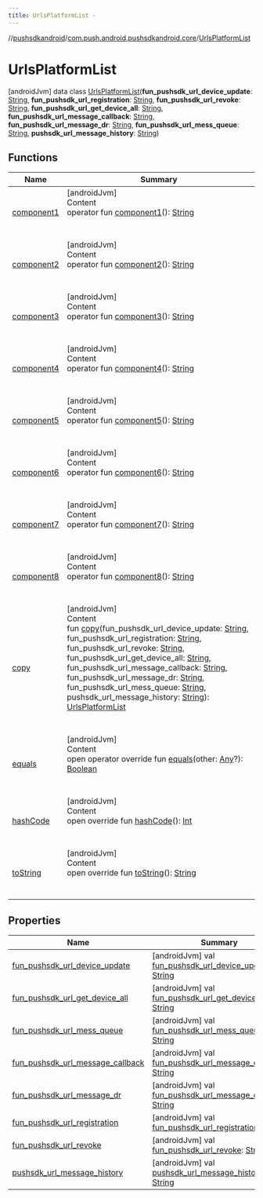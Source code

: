 ```yaml
---
title: UrlsPlatformList -
---
```

//[pushsdkandroid](../../index.md)/[com.push.android.pushsdkandroid.core](../index.md)/[UrlsPlatformList](index.md)



# UrlsPlatformList  
 [androidJvm] data class [UrlsPlatformList](index.md)(**fun_pushsdk_url_device_update**: [String](https://kotlinlang.org/api/latest/jvm/stdlib/kotlin/-string/index.html), **fun_pushsdk_url_registration**: [String](https://kotlinlang.org/api/latest/jvm/stdlib/kotlin/-string/index.html), **fun_pushsdk_url_revoke**: [String](https://kotlinlang.org/api/latest/jvm/stdlib/kotlin/-string/index.html), **fun_pushsdk_url_get_device_all**: [String](https://kotlinlang.org/api/latest/jvm/stdlib/kotlin/-string/index.html), **fun_pushsdk_url_message_callback**: [String](https://kotlinlang.org/api/latest/jvm/stdlib/kotlin/-string/index.html), **fun_pushsdk_url_message_dr**: [String](https://kotlinlang.org/api/latest/jvm/stdlib/kotlin/-string/index.html), **fun_pushsdk_url_mess_queue**: [String](https://kotlinlang.org/api/latest/jvm/stdlib/kotlin/-string/index.html), **pushsdk_url_message_history**: [String](https://kotlinlang.org/api/latest/jvm/stdlib/kotlin/-string/index.html))   


## Functions  
  
|  Name|  Summary| 
|---|---|
| <a name="com.push.android.pushsdkandroid.core/UrlsPlatformList/component1/#/PointingToDeclaration/"></a>[component1](component1.md)| <a name="com.push.android.pushsdkandroid.core/UrlsPlatformList/component1/#/PointingToDeclaration/"></a>[androidJvm]  <br>Content  <br>operator fun [component1](component1.md)(): [String](https://kotlinlang.org/api/latest/jvm/stdlib/kotlin/-string/index.html)  <br><br><br>
| <a name="com.push.android.pushsdkandroid.core/UrlsPlatformList/component2/#/PointingToDeclaration/"></a>[component2](component2.md)| <a name="com.push.android.pushsdkandroid.core/UrlsPlatformList/component2/#/PointingToDeclaration/"></a>[androidJvm]  <br>Content  <br>operator fun [component2](component2.md)(): [String](https://kotlinlang.org/api/latest/jvm/stdlib/kotlin/-string/index.html)  <br><br><br>
| <a name="com.push.android.pushsdkandroid.core/UrlsPlatformList/component3/#/PointingToDeclaration/"></a>[component3](component3.md)| <a name="com.push.android.pushsdkandroid.core/UrlsPlatformList/component3/#/PointingToDeclaration/"></a>[androidJvm]  <br>Content  <br>operator fun [component3](component3.md)(): [String](https://kotlinlang.org/api/latest/jvm/stdlib/kotlin/-string/index.html)  <br><br><br>
| <a name="com.push.android.pushsdkandroid.core/UrlsPlatformList/component4/#/PointingToDeclaration/"></a>[component4](component4.md)| <a name="com.push.android.pushsdkandroid.core/UrlsPlatformList/component4/#/PointingToDeclaration/"></a>[androidJvm]  <br>Content  <br>operator fun [component4](component4.md)(): [String](https://kotlinlang.org/api/latest/jvm/stdlib/kotlin/-string/index.html)  <br><br><br>
| <a name="com.push.android.pushsdkandroid.core/UrlsPlatformList/component5/#/PointingToDeclaration/"></a>[component5](component5.md)| <a name="com.push.android.pushsdkandroid.core/UrlsPlatformList/component5/#/PointingToDeclaration/"></a>[androidJvm]  <br>Content  <br>operator fun [component5](component5.md)(): [String](https://kotlinlang.org/api/latest/jvm/stdlib/kotlin/-string/index.html)  <br><br><br>
| <a name="com.push.android.pushsdkandroid.core/UrlsPlatformList/component6/#/PointingToDeclaration/"></a>[component6](component6.md)| <a name="com.push.android.pushsdkandroid.core/UrlsPlatformList/component6/#/PointingToDeclaration/"></a>[androidJvm]  <br>Content  <br>operator fun [component6](component6.md)(): [String](https://kotlinlang.org/api/latest/jvm/stdlib/kotlin/-string/index.html)  <br><br><br>
| <a name="com.push.android.pushsdkandroid.core/UrlsPlatformList/component7/#/PointingToDeclaration/"></a>[component7](component7.md)| <a name="com.push.android.pushsdkandroid.core/UrlsPlatformList/component7/#/PointingToDeclaration/"></a>[androidJvm]  <br>Content  <br>operator fun [component7](component7.md)(): [String](https://kotlinlang.org/api/latest/jvm/stdlib/kotlin/-string/index.html)  <br><br><br>
| <a name="com.push.android.pushsdkandroid.core/UrlsPlatformList/component8/#/PointingToDeclaration/"></a>[component8](component8.md)| <a name="com.push.android.pushsdkandroid.core/UrlsPlatformList/component8/#/PointingToDeclaration/"></a>[androidJvm]  <br>Content  <br>operator fun [component8](component8.md)(): [String](https://kotlinlang.org/api/latest/jvm/stdlib/kotlin/-string/index.html)  <br><br><br>
| <a name="com.push.android.pushsdkandroid.core/UrlsPlatformList/copy/#kotlin.String#kotlin.String#kotlin.String#kotlin.String#kotlin.String#kotlin.String#kotlin.String#kotlin.String/PointingToDeclaration/"></a>[copy](copy.md)| <a name="com.push.android.pushsdkandroid.core/UrlsPlatformList/copy/#kotlin.String#kotlin.String#kotlin.String#kotlin.String#kotlin.String#kotlin.String#kotlin.String#kotlin.String/PointingToDeclaration/"></a>[androidJvm]  <br>Content  <br>fun [copy](copy.md)(fun_pushsdk_url_device_update: [String](https://kotlinlang.org/api/latest/jvm/stdlib/kotlin/-string/index.html), fun_pushsdk_url_registration: [String](https://kotlinlang.org/api/latest/jvm/stdlib/kotlin/-string/index.html), fun_pushsdk_url_revoke: [String](https://kotlinlang.org/api/latest/jvm/stdlib/kotlin/-string/index.html), fun_pushsdk_url_get_device_all: [String](https://kotlinlang.org/api/latest/jvm/stdlib/kotlin/-string/index.html), fun_pushsdk_url_message_callback: [String](https://kotlinlang.org/api/latest/jvm/stdlib/kotlin/-string/index.html), fun_pushsdk_url_message_dr: [String](https://kotlinlang.org/api/latest/jvm/stdlib/kotlin/-string/index.html), fun_pushsdk_url_mess_queue: [String](https://kotlinlang.org/api/latest/jvm/stdlib/kotlin/-string/index.html), pushsdk_url_message_history: [String](https://kotlinlang.org/api/latest/jvm/stdlib/kotlin/-string/index.html)): [UrlsPlatformList](index.md)  <br><br><br>
| <a name="kotlin/Any/equals/#kotlin.Any?/PointingToDeclaration/"></a>[equals](../-push-operative-data/index.md#%5Bkotlin%2FAny%2Fequals%2F%23kotlin.Any%3F%2FPointingToDeclaration%2F%5D%2FFunctions%2F-491063224)| <a name="kotlin/Any/equals/#kotlin.Any?/PointingToDeclaration/"></a>[androidJvm]  <br>Content  <br>open operator override fun [equals](../-push-operative-data/index.md#%5Bkotlin%2FAny%2Fequals%2F%23kotlin.Any%3F%2FPointingToDeclaration%2F%5D%2FFunctions%2F-491063224)(other: [Any](https://kotlinlang.org/api/latest/jvm/stdlib/kotlin/-any/index.html)?): [Boolean](https://kotlinlang.org/api/latest/jvm/stdlib/kotlin/-boolean/index.html)  <br><br><br>
| <a name="kotlin/Any/hashCode/#/PointingToDeclaration/"></a>[hashCode](../-push-operative-data/index.md#%5Bkotlin%2FAny%2FhashCode%2F%23%2FPointingToDeclaration%2F%5D%2FFunctions%2F-491063224)| <a name="kotlin/Any/hashCode/#/PointingToDeclaration/"></a>[androidJvm]  <br>Content  <br>open override fun [hashCode](../-push-operative-data/index.md#%5Bkotlin%2FAny%2FhashCode%2F%23%2FPointingToDeclaration%2F%5D%2FFunctions%2F-491063224)(): [Int](https://kotlinlang.org/api/latest/jvm/stdlib/kotlin/-int/index.html)  <br><br><br>
| <a name="kotlin/Any/toString/#/PointingToDeclaration/"></a>[toString](../-push-operative-data/index.md#%5Bkotlin%2FAny%2FtoString%2F%23%2FPointingToDeclaration%2F%5D%2FFunctions%2F-491063224)| <a name="kotlin/Any/toString/#/PointingToDeclaration/"></a>[androidJvm]  <br>Content  <br>open override fun [toString](../-push-operative-data/index.md#%5Bkotlin%2FAny%2FtoString%2F%23%2FPointingToDeclaration%2F%5D%2FFunctions%2F-491063224)(): [String](https://kotlinlang.org/api/latest/jvm/stdlib/kotlin/-string/index.html)  <br><br><br>


## Properties  
  
|  Name|  Summary| 
|---|---|
| <a name="com.push.android.pushsdkandroid.core/UrlsPlatformList/fun_pushsdk_url_device_update/#/PointingToDeclaration/"></a>[fun_pushsdk_url_device_update](fun_pushsdk_url_device_update.md)| <a name="com.push.android.pushsdkandroid.core/UrlsPlatformList/fun_pushsdk_url_device_update/#/PointingToDeclaration/"></a> [androidJvm] val [fun_pushsdk_url_device_update](fun_pushsdk_url_device_update.md): [String](https://kotlinlang.org/api/latest/jvm/stdlib/kotlin/-string/index.html)   <br>
| <a name="com.push.android.pushsdkandroid.core/UrlsPlatformList/fun_pushsdk_url_get_device_all/#/PointingToDeclaration/"></a>[fun_pushsdk_url_get_device_all](fun_pushsdk_url_get_device_all.md)| <a name="com.push.android.pushsdkandroid.core/UrlsPlatformList/fun_pushsdk_url_get_device_all/#/PointingToDeclaration/"></a> [androidJvm] val [fun_pushsdk_url_get_device_all](fun_pushsdk_url_get_device_all.md): [String](https://kotlinlang.org/api/latest/jvm/stdlib/kotlin/-string/index.html)   <br>
| <a name="com.push.android.pushsdkandroid.core/UrlsPlatformList/fun_pushsdk_url_mess_queue/#/PointingToDeclaration/"></a>[fun_pushsdk_url_mess_queue](fun_pushsdk_url_mess_queue.md)| <a name="com.push.android.pushsdkandroid.core/UrlsPlatformList/fun_pushsdk_url_mess_queue/#/PointingToDeclaration/"></a> [androidJvm] val [fun_pushsdk_url_mess_queue](fun_pushsdk_url_mess_queue.md): [String](https://kotlinlang.org/api/latest/jvm/stdlib/kotlin/-string/index.html)   <br>
| <a name="com.push.android.pushsdkandroid.core/UrlsPlatformList/fun_pushsdk_url_message_callback/#/PointingToDeclaration/"></a>[fun_pushsdk_url_message_callback](fun_pushsdk_url_message_callback.md)| <a name="com.push.android.pushsdkandroid.core/UrlsPlatformList/fun_pushsdk_url_message_callback/#/PointingToDeclaration/"></a> [androidJvm] val [fun_pushsdk_url_message_callback](fun_pushsdk_url_message_callback.md): [String](https://kotlinlang.org/api/latest/jvm/stdlib/kotlin/-string/index.html)   <br>
| <a name="com.push.android.pushsdkandroid.core/UrlsPlatformList/fun_pushsdk_url_message_dr/#/PointingToDeclaration/"></a>[fun_pushsdk_url_message_dr](fun_pushsdk_url_message_dr.md)| <a name="com.push.android.pushsdkandroid.core/UrlsPlatformList/fun_pushsdk_url_message_dr/#/PointingToDeclaration/"></a> [androidJvm] val [fun_pushsdk_url_message_dr](fun_pushsdk_url_message_dr.md): [String](https://kotlinlang.org/api/latest/jvm/stdlib/kotlin/-string/index.html)   <br>
| <a name="com.push.android.pushsdkandroid.core/UrlsPlatformList/fun_pushsdk_url_registration/#/PointingToDeclaration/"></a>[fun_pushsdk_url_registration](fun_pushsdk_url_registration.md)| <a name="com.push.android.pushsdkandroid.core/UrlsPlatformList/fun_pushsdk_url_registration/#/PointingToDeclaration/"></a> [androidJvm] val [fun_pushsdk_url_registration](fun_pushsdk_url_registration.md): [String](https://kotlinlang.org/api/latest/jvm/stdlib/kotlin/-string/index.html)   <br>
| <a name="com.push.android.pushsdkandroid.core/UrlsPlatformList/fun_pushsdk_url_revoke/#/PointingToDeclaration/"></a>[fun_pushsdk_url_revoke](fun_pushsdk_url_revoke.md)| <a name="com.push.android.pushsdkandroid.core/UrlsPlatformList/fun_pushsdk_url_revoke/#/PointingToDeclaration/"></a> [androidJvm] val [fun_pushsdk_url_revoke](fun_pushsdk_url_revoke.md): [String](https://kotlinlang.org/api/latest/jvm/stdlib/kotlin/-string/index.html)   <br>
| <a name="com.push.android.pushsdkandroid.core/UrlsPlatformList/pushsdk_url_message_history/#/PointingToDeclaration/"></a>[pushsdk_url_message_history](pushsdk_url_message_history.md)| <a name="com.push.android.pushsdkandroid.core/UrlsPlatformList/pushsdk_url_message_history/#/PointingToDeclaration/"></a> [androidJvm] val [pushsdk_url_message_history](pushsdk_url_message_history.md): [String](https://kotlinlang.org/api/latest/jvm/stdlib/kotlin/-string/index.html)   <br>

